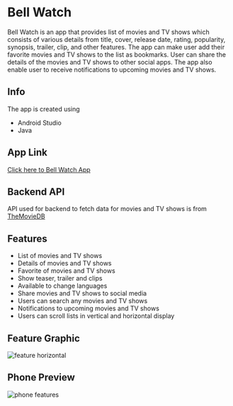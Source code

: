 # Bell Watch
Bell Watch is an app that provides list of movies and TV shows which consists of various details from title, cover, release date, rating, popularity, synopsis, trailer, clip, and other features. The app can make user add their favorite movies and TV shows to the list as bookmarks. User can share the details of the movies and TV shows to other social apps. The app also enable user to receive notifications to upcoming movies and TV shows.

## Info
The app is created using
+ Android Studio
+ Java

## App Link
[Click here to Bell Watch App](https://play.google.com/store/apps/details?id=com.main.mymovieapp)

## Backend API
API used for backend to fetch data for movies and TV shows is from [TheMovieDB](https://developers.themoviedb.org/4/getting-started/authorization)

## Features
+ List of movies and TV shows
+ Details of movies and TV shows
+ Favorite of movies and TV shows
+ Show teaser, trailer and clips
+ Available to change languages
+ Share movies and TV shows to social media
+ Users can search any movies and TV shows
+ Notifications to upcoming movies and TV shows
+ Users can scroll lists in vertical and horizontal display

## Feature Graphic
![feature horizontal](https://user-images.githubusercontent.com/56218043/147124084-34872180-484f-463a-aa59-471e2efe9300.png)

## Phone Preview
![phone features](https://user-images.githubusercontent.com/56218043/147124122-2e65e01b-635d-423d-a035-8d758e5346b1.png)
